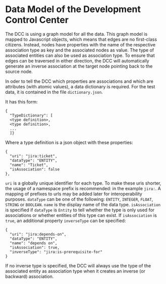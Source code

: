 # Data Model of the Development Control Center
The DCC is using a graph model for all the data. This graph model is mapped to Javascript objects, which means that edges
are no first-class citizens. Instead, nodes have properties with the name of the respective association type as key and
the associated nodes as value. The type of associated entities can also be used as association type.
To ensure that edges can be traversed in either direction, the DCC will automatically generate an inverse association at
the target node pointing back to the source node.

In oder to tell the DCC which properties are associations and which are attributes (with atomic values), a data dictionary
is required. For the test data, it is contained in the file `dictionary.json`.

It has this form:
```
{
  "TypeDictionary": [
  <type definition>,
  <type definition>,
  ...
  ]}
```
Where a type definition is a json object with these properties:

```
{
  "uri": "jira:ticket",
  "dataType": "ENTITY",
  "name": "Ticket",
  "isAssociation": false
},
```

`uri` is a globally unique identifier for each type. To make these uris shorter, the usage of a namespace prefix is
recommended: in the example `jira:`. A mapping of prefixes to urls may be added later for interoperability purposes.
`dataType` can be one of the following: `ENTITY`, `INTEGER`, `FLOAT`, `STRING` or `BOOLEAN`.
`name` is the display name of the data type.
`isAssociation` is specified if `dataType` is `Entity` to tell whether the type is only used for associations or whether
entities of this type can exist. If `isAssociation` is `true`, an additional property `inverseType` can be specified:

``` 
{
  "uri": "jira:depends-on",
  "dataType": "ENTITY",
  "name": "depends on",
  "isAssociation": true,
  "inverseType": "jira:is-prerequisite-for"
}
```

If no inverse type is specified, the DCC will always use the type of the associated entity as association type when it
creates an inverse (or backward) association.
